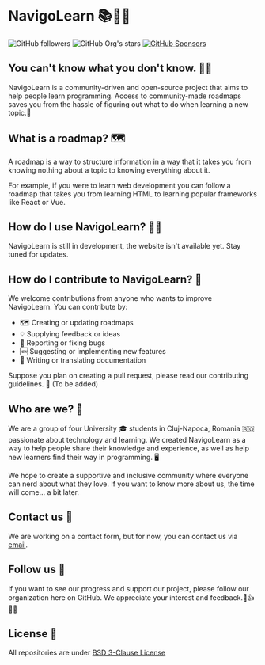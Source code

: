 # NavigoLearn 📚🚀🌱
![GitHub followers](https://img.shields.io/github/followers/NavigoLearn?color=%233361D8&logo=github&style=for-the-badge) ![GitHub Org's stars](https://img.shields.io/github/stars/navigolearn?color=%233361D8&logo=Github&style=for-the-badge) [![GitHub Sponsors](https://img.shields.io/github/sponsors/sopyb?color=%233361D8&logo=github&style=for-the-badge)](https://github.com/sponsors/sopyb)
## You can't know what you don't know. 🤷‍♂️
NavigoLearn is a community-driven and open-source project that aims to help people learn programming. Access to community-made roadmaps saves you from the hassle of figuring out what to do when learning a new topic.🙌

## What is a roadmap? 🗺️

A roadmap is a way to structure information in a way that it takes you from knowing nothing about a topic to knowing everything about it.

For example, if you were to learn web development you can follow a roadmap that takes you from learning HTML to learning popular frameworks like React or Vue.

## How do I use NavigoLearn? 🔨🤔

NavigoLearn is still in development, the website isn't available yet. Stay tuned for updates.

## How do I contribute to NavigoLearn? 🤝

We welcome contributions from anyone who wants to improve NavigoLearn. You can contribute by:

- 🗺️ Creating or updating roadmaps
- 💡 Supplying feedback or ideas
- 🐛 Reporting or fixing bugs
- 🆕 Suggesting or implementing new features
- 📝 Writing or translating documentation

Suppose you plan on creating a pull request, please read our contributing guidelines. 📖 (To be added)

## Who are we? 👥

We are a group of four University 🎓 students in Cluj-Napoca, Romania 🇷🇴 passionate about technology and learning. We created NavigoLearn as a way to help people share their knowledge and experience, as well as help new learners find their way in programming. 🖥️

We hope to create a supportive and inclusive community where everyone can nerd about what they love. If you want to know more about us, the time will come... a bit later.

## Contact us 📧

We are working on a contact form, but for now, you can contact us via [email](mailto:navigolearn@gmail.com).

## Follow us 👀

If you want to see our progress and support our project, please follow our organization here on GitHub. We appreciate your interest and feedback.🙏👍📣🎉

## License 📜
All repositories are under [BSD 3-Clause License](../LICENSE)
